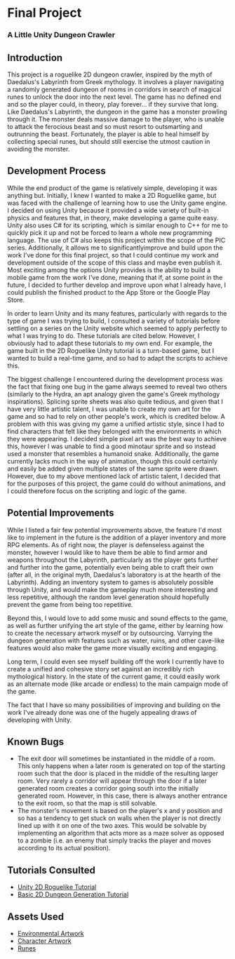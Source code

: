 # Final Project
### A Little Unity Dungeon Crawler

## Introduction
This project is a roguelike 2D dungeon crawler, inspired by the myth of Daedalus's Labyrinth from Greek mythology. It involves a player
navigating a randomly generated dungeon of rooms in corridors in search of magical runes to unlock the door into the next level. The 
game has no defined end and so the player could, in theory, play forever... if they survive that long. Like Daedalus's Labyrinth, the 
dungeon in the game has a monster prowling through it. The monster deals massive damage to the player, who is unable to attack the 
ferocious beast and so must resort to outsmarting and outrunning the beast. Fortunately, the player is able to heal himself by 
collecting special runes, but should still exercise the utmost caution in avoiding the monster.

## Development Process
While the end product of the game is relatively simple, developing it was anything but. Initially, I knew I wanted to make a 2D 
Roguelike game, but was faced with the challenge of learning how to use the Unity game engine. I decided on using Unity because it 
provided a wide variety of built-in physics and features that, in theory, make developing a game quite easy. Unity also uses C# for its 
scripting, which is similar enough to C++ for me to quickly pick it up and not be forced to learn a whole new programming language. The 
use of C# also keeps this project within the scope of the PIC series. Additionally, it allows me to significantlyimprove and build upon 
the work I've done for this final project, so that I could continue my work and development outside of the scope of this class and maybe 
even publish it. Most exciting among the options Unity provides is the ability to build a mobile game from the work I've done, meaning 
that if, at some point in the future, I decided to further develop and improve upon what I already have, I could publish the finished 
product to the App Store or the Google Play Store.

In order to learn Unity and its many features, particularly with regards to the type of game I was trying to build, I consulted a
variety of tutorials before settling on a series on the Unity website which seemed to apply perfectly to what I was trying to do. These
tutorials are cited below. However, I obviously had to adapt these tutorials to my own end. For example, the game built in the 2D
Roguelike Unity tutorial is a turn-based game, but I wanted to build a real-time game, and so had to adapt the scripts to achieve this.

The biggest challenge I encountered during the development process was the fact that fixing one bug in the game always seemed to reveal
two others (similarly to the Hydra, an apt analogy given the game's Greek mythology inspirations). Splicing sprite sheets was also quite
tedious, and given that I have very little artistic talent, I was unable to create my own art for the game and so had to rely on other
people's work, which is credited below. A problem with this was giving my game a unified artistic style, since I had to find characters
that felt like they belonged with the environments in which they were appearing. I decided simple pixel art was the best way to achieve
this, however I was unable to find a good minotaur sprite and so instead used a monster that resembles a humanoid snake. Additionally,
the game currently lacks much in the way of animation, though this could certainly and easily be added given multiple states of the same
sprite were drawn. However, due to my above mentioned lack of artistic talent, I decided that for the purposes of this project, the game
could do without animations, and I could therefore focus on the scripting and logic of the game.

## Potential Improvements
While I listed a fair few potential improvements above, the feature I'd most like to implement in the future is the addition of a player
inventory and more RPG elements. As of right now, the player is defenseless against the monster, however I would like to have them be
able to find armor and weapons throughout the Labyrinth, particularly as the player gets further and further into the game, potentially 
even being able to craft their own (after all, in the original myth, Daedalus's laboratory is at the hearth of the Labyrinth). Adding an
inventory system to games is absolutely possible through Unity, and would make the gameplay much more interesting and less repetitive,
although the random level generation should hopefully prevent the game from being too repetitive.

Beyond this, I would love to add some music and sound effects to the game, as well as further unifying the art style of the game, either
by learning how to create the necessary artwork myself or by outsourcing. Varrying the dungeon generation with features such as water,
ruins, and other cave-like features would also make the game more visually exciting and engaging.

Long term, I could even see myself building off the work I currently have to create a unified and cohesive story set against an
incredibly rich mythological history. In the state of the current game, it could easily work as an alternate mode (like arcade or
endless) to the main campaign mode of the game.

The fact that I have so many possibilities of improving and building on the work I've already done was one of the hugely appealing draws
of developing with Unity.

## Known Bugs
- The exit door will sometimes be instantiated in the middle of a room. This only happens when a later room is generated on top of the
starting room such that the door is placed in the middle of the resulting larger room. Very rarely a corridor will appear through the
door if a later generated room creates a corridor going south into the initially generated room. However, in this case, there is always
another entrance to the exit room, so that the map is still solvable.
- The monster's movement is based on the player's x and y position and so has a tendency to get stuck on walls when the player is not
directly lined up with it on one of the two axes. This would be solvable by implementing an algorithm that acts more as a maze solver
as opposed to a zombie (i.e. an enemy that simply tracks the player and moves according to its actual position).

## Tutorials Consulted
- [Unity 2D Roguelike Tutorial](https://unity3d.com/learn/tutorials/s/2d-roguelike-tutorial)
- [Basic 2D Dungeon Generation Tutorial](https://unity3d.com/learn/tutorials/topics/scripting/basic-2d-dungeon-generation)

## Assets Used
- [Environmental Artwork](https://kenney.nl/assets/roguelike-caves-dungeons)
- [Character Artwork](https://kenney.nl/assets/roguelike-characters)
- [Runes](https://kenney.nl/assets/rune-pack)

